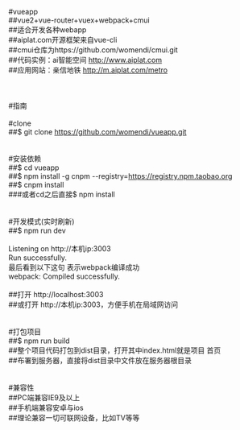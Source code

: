 #vueapp
<br>##vue2+vue-router+vuex+webpack+cmui
<br>##适合开发各种webapp
<br>##aiplat.com开源框架来自vue-cli
<br>##cmui仓库为https://github.com/womendi/cmui.git
<br>##代码实例：ai智能空间  http://www.aiplat.com
<br>##应用网站：亲信地铁    http://m.aiplat.com/metro
<br>
<br>
<br>
<br>#指南
<br>
<br>#clone
<br>##$ git clone https://github.com/womendi/vueapp.git
<br>
<br>
<br>#安装依赖
<br>##$ cd vueapp
<br>##$ npm install -g cnpm --registry=https://registry.npm.taobao.org
<br>##$ cnpm install
<br>###或者cd之后直接$  npm  install
<br>
<br>
<br>#开发模式(实时刷新)
<br>##$ npm run dev
<br>
<br>Listening on http://本机ip:3003
<br>Run successfully.
<br>最后看到以下这句 表示webpack编译成功
<br>webpack: Compiled successfully.
<br>
<br>##打开 http://localhost:3003
<br>##或打开 http://本机ip:3003，方便手机在局域网访问
<br>
<br>
<br>#打包项目
<br>##$ npm run build
<br>##整个项目代码打包到dist目录，打开其中index.html就是项目 首页
<br>##布署到服务器，直接将dist目录中文件放在服务器根目录
<br>
<br>
<br>#兼容性
<br>##PC端兼容IE9及以上
<br>##手机端兼容安卓与ios
<br>##理论兼容一切可联网设备，比如TV等等
